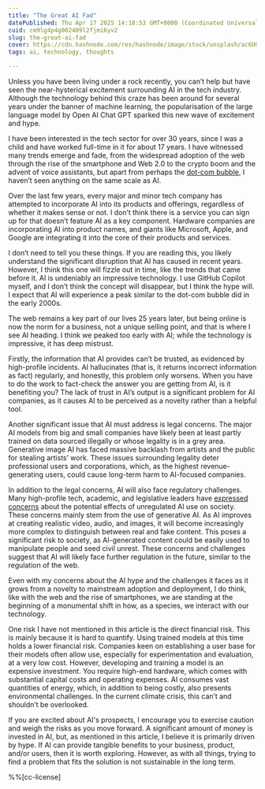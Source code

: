 ```yaml
---
title: "The Great AI Fad"
datePublished: Thu Apr 17 2025 14:18:53 GMT+0000 (Coordinated Universal Time)
cuid: cm9lg4p4g002409l2fjmi6yv2
slug: the-great-ai-fad
cover: https://cdn.hashnode.com/res/hashnode/image/stock/unsplash/ac6UGoeSUSE/upload/25f96c93985e08a428387baf091ff67b.jpeg
tags: ai, technology, thoughts

---
```


Unless you have been living under a rock recently, you can’t help but have seen the near-hysterical excitement surrounding AI in the tech industry. Although the technology behind this craze has been around for several years under the banner of machine learning, the popularisation of the large language model by Open AI Chat GPT sparked this new wave of excitement and hype.

I have been interested in the tech sector for over 30 years, since I was a child and have worked full-time in it for about 17 years. I have witnessed many trends emerge and fade, from the widespread adoption of the web through the rise of the smartphone and Web 2.0 to the crypto boom and the advent of voice assistants, but apart from perhaps the [dot-com bubble](https://en.wikipedia.org/wiki/Dot-com_bubble), I haven’t seen anything on the same scale as AI.

Over the last few years, every major and minor tech company has attempted to incorporate AI into its products and offerings, regardless of whether it makes sense or not. I don’t think there is a service you can sign up for that doesn’t feature AI as a key component. Hardware companies are incorporating AI into product names, and giants like Microsoft, Apple, and Google are integrating it into the core of their products and services.

I don’t need to tell you these things. If you are reading this, you likely understand the significant disruption that AI has caused in recent years. However, I think this one will fizzle out in time, like the trends that came before it. AI is undeniably an impressive technology. I use GitHub Copilot myself, and I don’t think the concept will disappear, but I think the hype will. I expect that AI will experience a peak similar to the dot-com bubble did in the early 2000s.

The web remains a key part of our lives 25 years later, but being online is now the norm for a business, not a unique selling point, and that is where I see AI heading. I think we peaked too early with AI; while the technology is impressive, it has deep mistrust.

Firstly, the information that AI provides can’t be trusted, as evidenced by high-profile incidents. AI hallucinates (that is, it returns incorrect information as fact) regularly, and honestly, this problem only worsens. When you have to do the work to fact-check the answer you are getting from AI, is it benefiting you? The lack of trust in AI’s output is a significant problem for AI companies, as it causes AI to be perceived as a novelty rather than a helpful tool.

Another significant issue that AI must address is legal concerns. The major AI models from big and small companies have likely been at least partly trained on data sourced illegally or whose legality is in a grey area. Generative image AI has faced massive backlash from artists and the public for stealing artists’ work. These issues surrounding legality deter professional users and corporations, which, as the highest revenue-generating users, could cause long-term harm to AI-focused companies.

In addition to the legal concerns, AI will also face regulatory challenges. Many high-profile tech, academic, and legislative leaders have [expressed concerns](https://en.wikipedia.org/wiki/Pause_Giant_AI_Experiments:_An_Open_Letter) about the potential effects of unregulated AI use on society. These concerns mainly stem from the use of generative AI. As AI improves at creating realistic video, audio, and images, it will become increasingly more complex to distinguish between real and fake content. This poses a significant risk to society, as AI-generated content could be easily used to manipulate people and seed civil unrest. These concerns and challenges suggest that AI will likely face further regulation in the future, similar to the regulation of the web.

Even with my concerns about the AI hype and the challenges it faces as it grows from a novelty to mainstream adoption and deployment, I do think, like with the web and the rise of smartphones, we are standing at the beginning of a monumental shift in how, as a species, we interact with our technology.

One risk I have not mentioned in this article is the direct financial risk. This is mainly because it is hard to quantify. Using trained models at this time holds a lower financial risk. Companies keen on establishing a user base for their models often allow use, especially for experimentation and evaluation, at a very low cost. However, developing and training a model is an expensive investment. You require high-end hardware, which comes with substantial capital costs and operating expenses. AI consumes vast quantities of energy, which, in addition to being costly, also presents environmental challenges. In the current climate crisis, this can’t and shouldn’t be overlooked.

If you are excited about AI's prospects, I encourage you to exercise caution and weigh the risks as you move forward. A significant amount of money is invested in AI, but, as mentioned in this article, I believe it is primarily driven by hype. If AI can provide tangible benefits to your business, product, and/or users, then it is worth exploring. However, as with all things, trying to find a problem that fits the solution is not sustainable in the long term.

%%[cc-license]